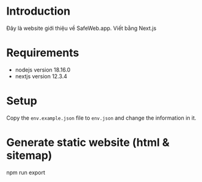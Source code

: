 # Introduction
Đây là website giới thiệu về SafeWeb.app. Viết bằng Next.js

# Requirements
- nodejs version 18.16.0
- nextjs version 12.3.4

# Setup
Copy the `env.example.json` file to `env.json` and change the information in it.

# Generate static website (html & sitemap)
npm run export